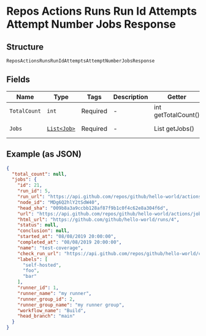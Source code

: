
# Repos Actions Runs Run Id Attempts Attempt Number Jobs Response

## Structure

`ReposActionsRunsRunIdAttemptsAttemptNumberJobsResponse`

## Fields

| Name | Type | Tags | Description | Getter | Setter |
|  --- | --- | --- | --- | --- | --- |
| `TotalCount` | `int` | Required | - | int getTotalCount() | setTotalCount(int totalCount) |
| `Jobs` | [`List<Job>`](../../doc/models/job.md) | Required | - | List<Job> getJobs() | setJobs(List<Job> jobs) |

## Example (as JSON)

```json
{
  "total_count": null,
  "jobs": {
    "id": 21,
    "run_id": 5,
    "run_url": "https://api.github.com/repos/github/hello-world/actions/runs/5",
    "node_id": "MDg6Q2hlY2tSdW40",
    "head_sha": "009b8a3a9ccbb128af87f9b1c0f4c62e8a304f6d",
    "url": "https://api.github.com/repos/github/hello-world/actions/jobs/21",
    "html_url": "https://github.com/github/hello-world/runs/4",
    "status": null,
    "conclusion": null,
    "started_at": "08/08/2019 20:00:00",
    "completed_at": "08/08/2019 20:00:00",
    "name": "test-coverage",
    "check_run_url": "https://api.github.com/repos/github/hello-world/check-runs/4",
    "labels": [
      "self-hosted",
      "foo",
      "bar"
    ],
    "runner_id": 1,
    "runner_name": "my runner",
    "runner_group_id": 2,
    "runner_group_name": "my runner group",
    "workflow_name": "Build",
    "head_branch": "main"
  }
}
```


